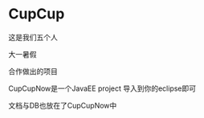 # CupCup


这是我们五个人

大一暑假

合作做出的项目


CupCupNow是一个JavaEE project
导入到你的eclipse即可

文档与DB也放在了CupCupNow中

